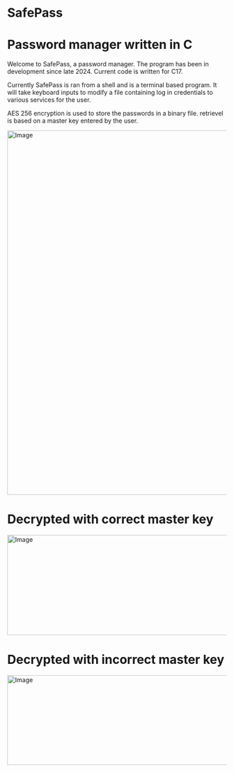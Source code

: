 # SafePass
# Password manager written in C

Welcome to SafePass, a password manager. The program has been in development since late 2024. Current code is written for 
C17.

Currently SafePass is ran from a shell and is a terminal based program. It will take keyboard inputs to modify a file 
containing log in credentials to various services for the user. 

AES 256 encryption is used to store the passwords in a binary file. retrievel is based on a master key entered by the 
user.

<img width="1348" height="836" alt="Image" src="https://github.com/user-attachments/assets/ca631c55-228f-4c00-9423-b652402e0320" />

# Decrypted with correct master key
<img width="1488" height="230" alt="Image" src="https://github.com/user-attachments/assets/55a84cad-8ca3-43e3-9ebd-f91db5909c2b" />

# Decrypted with incorrect master key
<img width="1436" height="206" alt="Image" src="https://github.com/user-attachments/assets/3da33f38-1156-4036-89ef-af28a257d3ef" />
